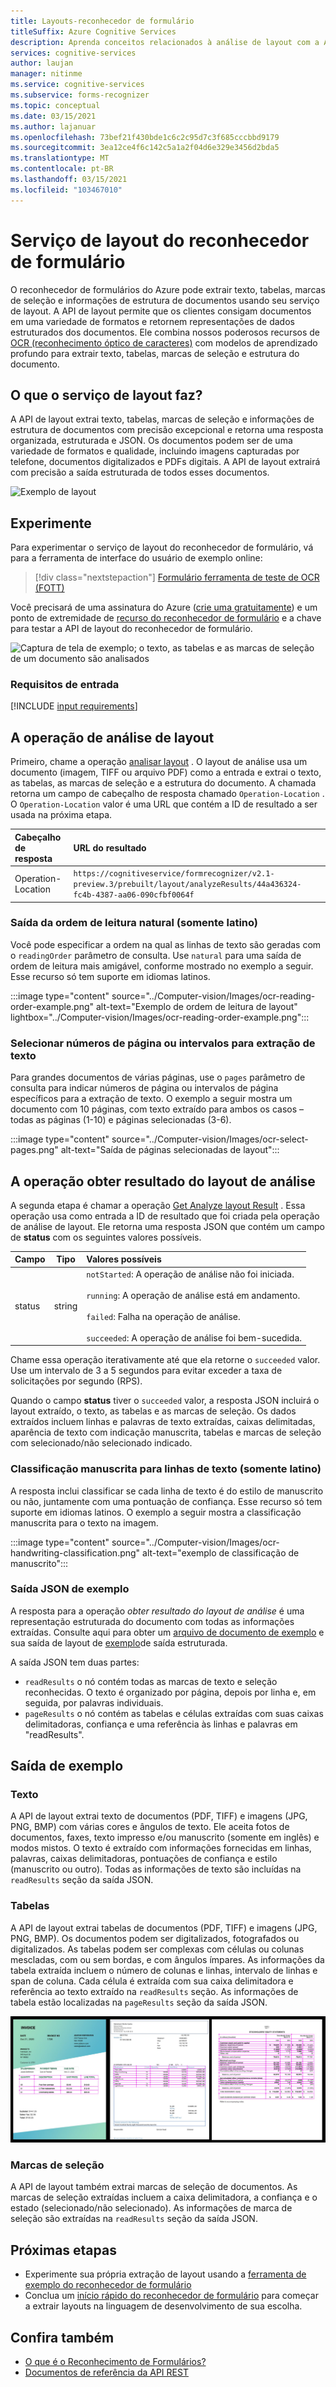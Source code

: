 ```yaml
---
title: Layouts-reconhecedor de formulário
titleSuffix: Azure Cognitive Services
description: Aprenda conceitos relacionados à análise de layout com a API do reconhecedor de formulário-uso e limites.
services: cognitive-services
author: laujan
manager: nitinme
ms.service: cognitive-services
ms.subservice: forms-recognizer
ms.topic: conceptual
ms.date: 03/15/2021
ms.author: lajanuar
ms.openlocfilehash: 73bef21f430bde1c6c2c95d7c3f685cccbbd9179
ms.sourcegitcommit: 3ea12ce4f6c142c5a1a2f04d6e329e3456d2bda5
ms.translationtype: MT
ms.contentlocale: pt-BR
ms.lasthandoff: 03/15/2021
ms.locfileid: "103467010"
---
```

# <a name="form-recognizer-layout-service"></a>Serviço de layout do reconhecedor de formulário

O reconhecedor de formulários do Azure pode extrair texto, tabelas, marcas de seleção e informações de estrutura de documentos usando seu serviço de layout. A API de layout permite que os clientes consigam documentos em uma variedade de formatos e retornem representações de dados estruturados dos documentos. Ele combina nossos poderosos recursos de [OCR (reconhecimento óptico de caracteres)](../computer-vision/concept-recognizing-text.md) com modelos de aprendizado profundo para extrair texto, tabelas, marcas de seleção e estrutura do documento. 

## <a name="what-does-the-layout-service-do"></a>O que o serviço de layout faz?

A API de layout extrai texto, tabelas, marcas de seleção e informações de estrutura de documentos com precisão excepcional e retorna uma resposta organizada, estruturada e JSON. Os documentos podem ser de uma variedade de formatos e qualidade, incluindo imagens capturadas por telefone, documentos digitalizados e PDFs digitais. A API de layout extrairá com precisão a saída estruturada de todos esses documentos.

![Exemplo de layout](./media/layout-tool-example.JPG)

## <a name="try-it-out"></a>Experimente

Para experimentar o serviço de layout do reconhecedor de formulário, vá para a ferramenta de interface do usuário de exemplo online:

> [!div class="nextstepaction"]
> [Formulário ferramenta de teste de OCR (FOTT)](https://fott-preview.azurewebsites.net)

Você precisará de uma assinatura do Azure ([crie uma gratuitamente](https://azure.microsoft.com/free/cognitive-services)) e um ponto de extremidade de [recurso do reconhecedor de formulário](https://ms.portal.azure.com/#create/Microsoft.CognitiveServicesFormRecognizer) e a chave para testar a API de layout do reconhecedor de formulário. 

![Captura de tela de exemplo; o texto, as tabelas e as marcas de seleção de um documento são analisados](./media/analyze-layout.png)

### <a name="input-requirements"></a>Requisitos de entrada 

[!INCLUDE [input requirements](./includes/input-requirements-receipts.md)]

## <a name="the-analyze-layout-operation"></a>A operação de análise de layout

Primeiro, chame a operação [analisar layout](https://westcentralus.dev.cognitive.microsoft.com/docs/services/form-recognizer-api-v2-1-preview-3/operations/AnalyzeLayoutAsync) . O layout de análise usa um documento (imagem, TIFF ou arquivo PDF) como a entrada e extrai o texto, as tabelas, as marcas de seleção e a estrutura do documento. A chamada retorna um campo de cabeçalho de resposta chamado `Operation-Location` . O `Operation-Location` valor é uma URL que contém a ID de resultado a ser usada na próxima etapa.

|Cabeçalho de resposta| URL do resultado |
|:-----|:----|
|Operation-Location | `https://cognitiveservice/formrecognizer/v2.1-preview.3/prebuilt/layout/analyzeResults/44a436324-fc4b-4387-aa06-090cfbf0064f` |

### <a name="natural-reading-order-output-latin-only"></a>Saída da ordem de leitura natural (somente latino)

Você pode especificar a ordem na qual as linhas de texto são geradas com o `readingOrder` parâmetro de consulta. Use `natural` para uma saída de ordem de leitura mais amigável, conforme mostrado no exemplo a seguir. Esse recurso só tem suporte em idiomas latinos.

:::image type="content" source="../Computer-vision/Images/ocr-reading-order-example.png" alt-text="Exemplo de ordem de leitura de layout" lightbox="../Computer-vision/Images/ocr-reading-order-example.png":::

### <a name="select-page-numbers-or-ranges-for-text-extraction"></a>Selecionar números de página ou intervalos para extração de texto

Para grandes documentos de várias páginas, use o `pages` parâmetro de consulta para indicar números de página ou intervalos de página específicos para a extração de texto. O exemplo a seguir mostra um documento com 10 páginas, com texto extraído para ambos os casos – todas as páginas (1-10) e páginas selecionadas (3-6).

:::image type="content" source="../Computer-vision/Images/ocr-select-pages.png" alt-text="Saída de páginas selecionadas de layout":::

## <a name="the-get-analyze-layout-result-operation"></a>A operação obter resultado do layout de análise

A segunda etapa é chamar a operação [Get Analyze layout Result](https://westcentralus.dev.cognitive.microsoft.com/docs/services/form-recognizer-api-v2-1-preview-3/operations/GetAnalyzeLayoutResult) . Essa operação usa como entrada a ID de resultado que foi criada pela operação de análise de layout. Ele retorna uma resposta JSON que contém um campo de **status** com os seguintes valores possíveis. 

|Campo| Tipo | Valores possíveis |
|:-----|:----:|:----|
|status | string | `notStarted`: A operação de análise não foi iniciada.<br /><br />`running`: A operação de análise está em andamento.<br /><br />`failed`: Falha na operação de análise.<br /><br />`succeeded`: A operação de análise foi bem-sucedida.|

Chame essa operação iterativamente até que ela retorne o `succeeded` valor. Use um intervalo de 3 a 5 segundos para evitar exceder a taxa de solicitações por segundo (RPS).

Quando o campo **status** tiver o `succeeded` valor, a resposta JSON incluirá o layout extraído, o texto, as tabelas e as marcas de seleção. Os dados extraídos incluem linhas e palavras de texto extraídas, caixas delimitadas, aparência de texto com indicação manuscrita, tabelas e marcas de seleção com selecionado/não selecionado indicado. 

### <a name="handwritten-classification-for-text-lines-latin-only"></a>Classificação manuscrita para linhas de texto (somente latino)

A resposta inclui classificar se cada linha de texto é do estilo de manuscrito ou não, juntamente com uma pontuação de confiança. Esse recurso só tem suporte em idiomas latinos. O exemplo a seguir mostra a classificação manuscrita para o texto na imagem.

:::image type="content" source="../Computer-vision/Images/ocr-handwriting-classification.png" alt-text="exemplo de classificação de manuscrito":::

### <a name="sample-json-output"></a>Saída JSON de exemplo

A resposta para a operação *obter resultado do layout de análise* é uma representação estruturada do documento com todas as informações extraídas. Consulte aqui para obter um [arquivo de documento de exemplo](https://github.com/Azure-Samples/cognitive-services-REST-api-samples/tree/master/curl/form-recognizer/sample-layout.pdf) e sua saída de layout de [exemplo](https://github.com/Azure-Samples/cognitive-services-REST-api-samples/tree/master/curl/form-recognizer/sample-layout-output.json)de saída estruturada.

A saída JSON tem duas partes:

* `readResults` o nó contém todas as marcas de texto e seleção reconhecidas. O texto é organizado por página, depois por linha e, em seguida, por palavras individuais. 
* `pageResults` o nó contém as tabelas e células extraídas com suas caixas delimitadoras, confiança e uma referência às linhas e palavras em "readResults".

## <a name="example-output"></a>Saída de exemplo

### <a name="text"></a>Texto

A API de layout extrai texto de documentos (PDF, TIFF) e imagens (JPG, PNG, BMP) com várias cores e ângulos de texto. Ele aceita fotos de documentos, faxes, texto impresso e/ou manuscrito (somente em inglês) e modos mistos. O texto é extraído com informações fornecidas em linhas, palavras, caixas delimitadoras, pontuações de confiança e estilo (manuscrito ou outro). Todas as informações de texto são incluídas na `readResults` seção da saída JSON. 

### <a name="tables"></a>Tabelas

A API de layout extrai tabelas de documentos (PDF, TIFF) e imagens (JPG, PNG, BMP). Os documentos podem ser digitalizados, fotografados ou digitalizados. As tabelas podem ser complexas com células ou colunas mescladas, com ou sem bordas, e com ângulos ímpares. As informações da tabela extraída incluem o número de colunas e linhas, intervalo de linhas e span de coluna. Cada célula é extraída com sua caixa delimitadora e referência ao texto extraído na `readResults` seção. As informações de tabela estão localizadas na `pageResults` seção da saída JSON. 

![Exemplo de tabelas](./media/tables-example.jpg)

### <a name="selection-marks"></a>Marcas de seleção

A API de layout também extrai marcas de seleção de documentos. As marcas de seleção extraídas incluem a caixa delimitadora, a confiança e o estado (selecionado/não selecionado). As informações de marca de seleção são extraídas na `readResults` seção da saída JSON. 

## <a name="next-steps"></a>Próximas etapas

* Experimente sua própria extração de layout usando a [ferramenta de exemplo do reconhecedor de formulário](https://fott-preview.azurewebsites.net/)
* Conclua um [início rápido do reconhecedor de formulário](quickstarts/client-library.md) para começar a extrair layouts na linguagem de desenvolvimento de sua escolha.

## <a name="see-also"></a>Confira também

* [O que é o Reconhecimento de Formulários?](./overview.md)
* [Documentos de referência da API REST](https://westcentralus.dev.cognitive.microsoft.com/docs/services/form-recognizer-api-v2-1-preview-3/operations/AnalyzeLayoutAsync)
